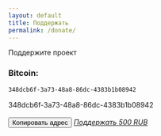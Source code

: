 ```yaml
---
layout: default
title: Поддержать
permalink: /donate/
---
```

<p>Поддержите проект</p>

### Bitcoin:

```html
348dcb6f-3a73-48a8-86dc-4383b1b08942
```
<div id="code">348dcb6f-3a73-48a8-86dc-4383b1b08942</div>

<br>
<button class="glo" id="copy">Копировать адрес</button>

<script>
	$('#copy').click(function() {
	    var $temp = $("<input>");
	    $("body").append($temp);
	    $temp.val($('#code').text()).select();
	    document.execCommand("copy");
	    $temp.remove();
  $(this).text('адрес скопирован!');
  });
</script>

<style>@import url("//portal.fondy.eu/mportal/static/css/button.css");</style>
<a href="https://api.fondy.eu/s/sYxcaFx2" data-button="" class="f-p-b" style="--fpb-background:#dfdfdf; --fpb-color:#000000; --fpb-border-color:#000000; --fpb-border-width:1px; --fpb-font-weight:700; --fpb-font-size:17px; --fpb-border-radius:22px;">
<i data-text="name">Поддержать</i>
<i data-text="amount">500 RUB</i>
</a>
